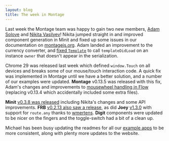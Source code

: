 ```yaml
---
layout: blog
title: The week in Montage
---
```


Last week the Montage team was happy to gain two new members, [Adam Solove](https://github.com/asolove) and [Nikita Vasilyev](https://github.com/NV)! Nikita jumped straight in and improved component generation in Minit and fixed up some issues in our documentation on [montagejs.org](http://montagejs.org/). Adam landed an improvement to the currency converter, and [fixed `Template`](https://github.com/montagejs/montage/pull/1264) to call `templateDidLoad` on an instance `owner` that doesn't appear in the serialization.

Chrome 29 was released last week which defined `window.Touch` on all devices and breaks some of our mouse/touch interaction code. A quick fix was implemented in Montage until we have a better solution, and a number of our examples were updated. **Montage** v0.13.5 was released with this fix, Adam's changes and improvements to [mousewheel handling in Flow](https://github.com/montagejs/montage/pull/1263) (replacing v0.13.4 which accidentally included some extra files).

**Minit** [v0.3.8 was released](https://github.com/montagejs/minit/commit/87b8fd87e49112e17c3e21550f0c13257d907e79) including Nikita's changes and some API improvements. **FRB** [v0.2.13 also saw a release](https://github.com/montagejs/frb/commit/9a26108be96f977d1b54c085160ef14c64999ad9), as did **Joey** [v1.3.0](https://github.com/montagejs/joey/commit/42383cda3121745b3c1fc12d114b3ab2dae53ef7) with support for `route.any` thanks to [wmertens](https://github.com/wmertens). **Digit** components were updated to be nicer on the fingers and the toggle-switch had a bit of a clean up.

Michael has been busy updating the readmes for all our [example apps](http://montagejs.org/apps/) to be more consistent, along with plenty more updates to the website.
